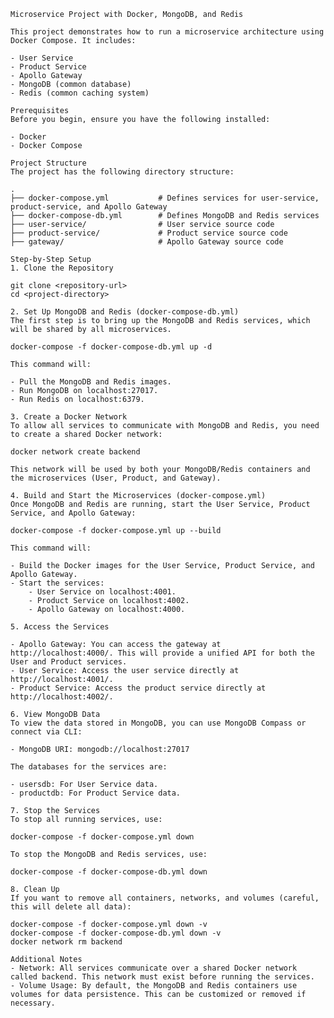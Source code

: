     Microservice Project with Docker, MongoDB, and Redis

    This project demonstrates how to run a microservice architecture using Docker Compose. It includes:

    - User Service
    - Product Service
    - Apollo Gateway
    - MongoDB (common database)
    - Redis (common caching system)

    Prerequisites
    Before you begin, ensure you have the following installed:

    - Docker
    - Docker Compose

    Project Structure
    The project has the following directory structure:

    .
    ├── docker-compose.yml           # Defines services for user-service, product-service, and Apollo Gateway
    ├── docker-compose-db.yml        # Defines MongoDB and Redis services
    ├── user-service/                # User service source code
    ├── product-service/             # Product service source code
    ├── gateway/                     # Apollo Gateway source code

    Step-by-Step Setup
    1. Clone the Repository

    git clone <repository-url>
    cd <project-directory>

    2. Set Up MongoDB and Redis (docker-compose-db.yml)
    The first step is to bring up the MongoDB and Redis services, which will be shared by all microservices.

    docker-compose -f docker-compose-db.yml up -d

    This command will:

    - Pull the MongoDB and Redis images.
    - Run MongoDB on localhost:27017.
    - Run Redis on localhost:6379.

    3. Create a Docker Network
    To allow all services to communicate with MongoDB and Redis, you need to create a shared Docker network:

    docker network create backend

    This network will be used by both your MongoDB/Redis containers and the microservices (User, Product, and Gateway).

    4. Build and Start the Microservices (docker-compose.yml)
    Once MongoDB and Redis are running, start the User Service, Product Service, and Apollo Gateway:

    docker-compose -f docker-compose.yml up --build

    This command will:

    - Build the Docker images for the User Service, Product Service, and Apollo Gateway.
    - Start the services:
        - User Service on localhost:4001.
        - Product Service on localhost:4002.
        - Apollo Gateway on localhost:4000.

    5. Access the Services

    - Apollo Gateway: You can access the gateway at http://localhost:4000/. This will provide a unified API for both the User and Product services.
    - User Service: Access the user service directly at http://localhost:4001/.
    - Product Service: Access the product service directly at http://localhost:4002/.

    6. View MongoDB Data
    To view the data stored in MongoDB, you can use MongoDB Compass or connect via CLI:

    - MongoDB URI: mongodb://localhost:27017

    The databases for the services are:

    - usersdb: For User Service data.
    - productdb: For Product Service data.

    7. Stop the Services
    To stop all running services, use:

    docker-compose -f docker-compose.yml down

    To stop the MongoDB and Redis services, use:

    docker-compose -f docker-compose-db.yml down

    8. Clean Up
    If you want to remove all containers, networks, and volumes (careful, this will delete all data):

    docker-compose -f docker-compose.yml down -v
    docker-compose -f docker-compose-db.yml down -v
    docker network rm backend

    Additional Notes
    - Network: All services communicate over a shared Docker network called backend. This network must exist before running the services.
    - Volume Usage: By default, the MongoDB and Redis containers use volumes for data persistence. This can be customized or removed if necessary.
